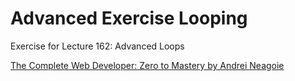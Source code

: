 # Advanced Exercise Looping
Exercise for Lecture 162: Advanced Loops

[The Complete Web Developer: Zero to Mastery by Andrei Neagoie](https://www.udemy.com/the-complete-web-developer-in-2018/)
